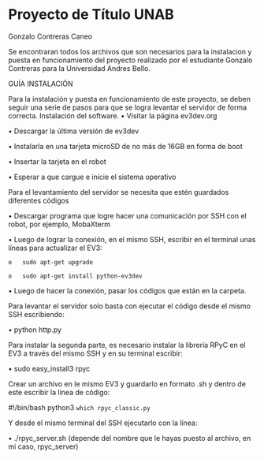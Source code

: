 # Proyecto de Título UNAB
Gonzalo Contreras Caneo

Se encontraran todos los archivos que son necesarios para la instalacion y puesta en funcionamiento del proyecto realizado por el estudiante Gonzalo Contreras para la Universidad Andres Bello.

GUÍA INSTALACIÓN

Para la instalación y puesta en funcionamiento de este proyecto, se deben seguir una serie de pasos para que se logra levantar el servidor de forma correcta.
Instalación del software.
  •	Visitar la página ev3dev.org
  
  •	Descargar la última versión de ev3dev
  
  •	Instalarla en una tarjeta microSD de no más de 16GB en forma de boot
  
  •	Insertar la tarjeta en el robot
  
  •	Esperar a que cargue e inicie el sistema operativo
  
Para el levantamiento del servidor se necesita que estén guardados diferentes códigos

  •	Descargar programa que logre hacer una comunicación por SSH con el robot, por ejemplo, MobaXterm
  
  •	Luego de lograr la conexión, en el mismo SSH, escribir en el terminal unas líneas para actualizar el EV3:
  
    o	sudo apt-get upgrade
    
    o	sudo apt-get install python-ev3dev
    
  •	Luego de hacer la conexión, pasar los códigos que están en la carpeta.
  
  Para levantar el servidor solo basta con ejecutar el código desde el mismo SSH escribiendo:
  
  •	python http.py
  
Para instalar la segunda parte, es necesario instalar la librería RPyC en el EV3 a través del mismo SSH y en su terminal escribir:

  •	sudo easy_install3 rpyc
  
Crear un archivo en le mismo EV3 y guardarlo en formato .sh y dentro de este escribir la línea de código:

  #!/bin/bash
  python3 `which rpyc_classic.py`


Y desde el mismo terminal del SSH ejecutarlo con la línea:

•	./rpyc_server.sh (depende del nombre que le hayas puesto al archivo, en mi caso, rpyc_server)




